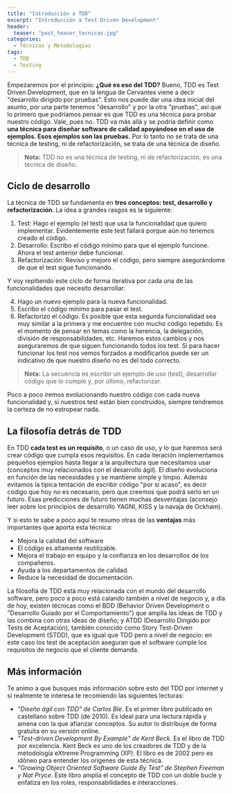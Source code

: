 ```yaml
---
title: "Introducción a TDD"
excerpt: "Introducción a Test Driven Development"
header:
  teaser: "post_teaser_tecnicas.jpg"
categories: 
  - Técnicas y Metodologías
tags:
  - TDD
  - Testing
---
```


Empezaremos por el principio: **¿Qué es eso del TDD?** Bueno, TDD es Test Driven Development, que en la lengua de Cervantes viene a decir "desarrollo dirigido por pruebas". Esto nos puede dar una idea inicial del asunto, por una parte tenemos "desarrollo" y por la otra "pruebas", así que lo primero que podríamos pensar es que TDD es una técnica para probar nuestro código. Vale, pues no. TDD va más allá y se podría definir como **una técnica para diseñar software de calidad apoyándose en el uso de ejemplos. Esos ejemplos son las pruebas.** Por lo tanto no se trata de una técnica de testing, ni de refactorización, se trata de una técnica de diseño.

> **Nota:** TDD no es una técnica de testing, ni de refactorización, es una técnica de diseño.


## Ciclo de desarrollo

La técnica de TDD se fundamenta en **tres conceptos: test, desarrollo y refactorización**. 
La idea a grandes rasgos es la siguiente:

1. Test: Hago el ejemplo (el test) que usa la funcionalidad que quiero implementar. Evidentemente este test fallará porque aún no tenemos creado el código.
2. Desarrollo: Escribo el código mínimo para que el ejemplo funcione. Ahora el test anterior debe funcionar.
3. Refactorización: Reviso y mejoro el código, pero siempre asegurándome de que el test sigue funcionando.

Y voy repitiendo este ciclo de forma iterativa por cada una de las funcionalidades que necesito desarrollar:

4. Hago un nuevo ejemplo para la nueva funcionalidad.
5. Escribo el código mínimo para pasar el test.
6. Refactorizo el código. Es posible que esta segunda funcionalidad sea muy similar a la primera y me encuentre con mucho código repetido. Es el momento de pensar en temas como la herencia, la delegación, división de responsabilidades, etc. Haremos estos cambios y nos aseguraremos de que siguen funcionando todos los test. Si para hacer funcionar los test nos vemos forzados a modificarlos puede ser un indicativo de que nuestro diseño no es del todo correcto.

> **Nota:** La secuencia es escribir un ejemplo de uso (test), desarrollar código que lo cumple y, por último, refactorizar.

Poco a poco iremos evolucionando nuestro código con cada nueva funcionalidad y, si nuestros test están bien construidos, siempre tendremos la certeza de no estropear nada. 


## La filosofía detrás de TDD

En TDD **cada test es un requisito**, o un caso de uso, y lo que haremos será crear código que cumpla esos requisitos. En cada iteración implementamos pequeños ejemplos hasta llegar a la arquitectura que necesitamos usar (conceptos muy relacionados con el desarrollo ágil). El diseño evoluciona en función de las necesidades y se mantiene simple y limpio. Además evitamos la típica tentación de escribir código "por si acaso", es decir código que hoy no es necesario, pero que creemos que podrá serlo en un futuro. Esas predicciones de futuro tienen muchas desventajas (aconsejo leer sobre los principios de desarrollo YAGNI, KISS y la navaja de Ockham).

Y si esto te sabe a poco aquí te resumo otras de las **ventajas** más importantes que aporta esta técnica:

- Mejora la calidad del software
- El código es altamente reutilizable.
- Mejora el trabajo en equipo y la confianza en los desarrollos de los compañeros.
- Ayuda a los departamentos de calidad.
- Reduce la necesidad de documentación.

La filosofía de TDD está muy relacionada con el mundo del desarrollo software, pero poco a poco está calando también a nivel de negocio y, a día de hoy, existen técnicas como el BDD (Behavior Driven Development o "Desarrollo Guiado por el Comportamiento") que amplía las ideas de TDD y las combina con otras ideas de diseño; y ATDD (Desarrollo Dirigido por Tests de Aceptación), también conocido como Story Test-Driven Development (STDD), que es igual que TDD pero a nivel de negocio: en este caso los test de aceptación aseguran que el software cumple los requisitos de negocio que el cliente demanda.


## Más información

Te animo a que busques más información sobre esto del TDD por internet y si realmente te interesa te recomiendo las siguientes lecturas:

- *"Diseño ágil con TDD" de Carlos Ble*. Es el primer libro publicado en castellano sobre TDD (de 2010). Es ideal para una lectura rápida y amena con la que afianzar conceptos. Su autor lo distribuye de forma gratuita en su versión online.
- *"Test-driven Development By Example" de Kent Beck*. Es el libro de TDD por excelencia. Kent Beck es uno de los creadores de TDD y de la metodología eXtreme Programming (XP). El libro es de 2002 pero es idóneo para entender los orígenes de esta técnica.
- *“Growing Object Oriented Software Guide By Test” de Stephen Freeman y Nat Pryce*. Este libro amplía el concepto de TDD con un doble bucle y enfatiza en los roles, responsabilidades e interacciones.


